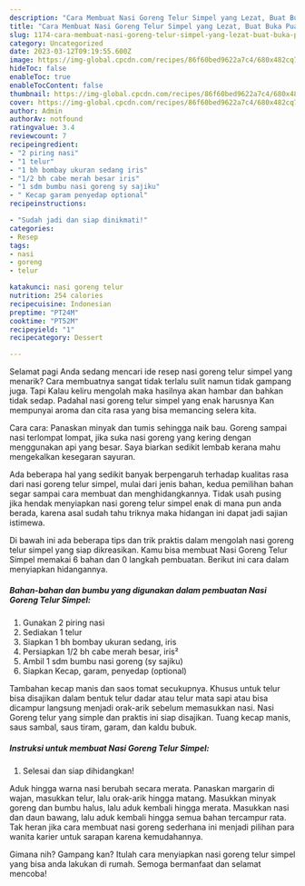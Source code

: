 ```yaml
---
description: "Cara Membuat Nasi Goreng Telur Simpel yang Lezat, Buat Buka Puasa Sempurna"
title: "Cara Membuat Nasi Goreng Telur Simpel yang Lezat, Buat Buka Puasa Sempurna"
slug: 1174-cara-membuat-nasi-goreng-telur-simpel-yang-lezat-buat-buka-puasa-sempurna
category: Uncategorized
date: 2023-03-12T09:19:55.600Z
image: https://img-global.cpcdn.com/recipes/86f60bed9622a7c4/680x482cq70/nasi-goreng-telur-simpel-foto-resep-utama.jpg
hideToc: false
enableToc: true
enableTocContent: false
thumbnail: https://img-global.cpcdn.com/recipes/86f60bed9622a7c4/680x482cq70/nasi-goreng-telur-simpel-foto-resep-utama.jpg
cover: https://img-global.cpcdn.com/recipes/86f60bed9622a7c4/680x482cq70/nasi-goreng-telur-simpel-foto-resep-utama.jpg
author: Admin
authorAv: notfound
ratingvalue: 3.4
reviewcount: 7
recipeingredient:
- "2 piring nasi"
- "1 telur"
- "1 bh bombay ukuran sedang iris"
- "1/2 bh cabe merah besar iris"
- "1 sdm bumbu nasi goreng sy sajiku"
- " Kecap garam penyedap optional"
recipeinstructions:

- "Sudah jadi dan siap dinikmati!"
categories:
- Resep
tags:
- nasi
- goreng
- telur

katakunci: nasi goreng telur 
nutrition: 254 calories
recipecuisine: Indonesian
preptime: "PT24M"
cooktime: "PT52M"
recipeyield: "1"
recipecategory: Dessert

---
```



Selamat pagi Anda sedang mencari ide resep nasi goreng telur simpel yang menarik? Cara membuatnya sangat tidak terlalu sulit namun tidak gampang juga. Tapi Kalau keliru mengolah maka hasilnya akan hambar dan bahkan tidak sedap. Padahal nasi goreng telur simpel yang enak harusnya Kan mempunyai aroma dan cita rasa yang bisa memancing selera kita.


Cara cara: Panaskan minyak dan tumis sehingga naik bau. Goreng sampai nasi terlompat lompat, jika suka nasi goreng yang kering dengan menggunakan api yang besar. Saya biarkan sedikit lembab kerana mahu mengekalkan kesegaran sayuran.

Ada beberapa hal yang sedikit banyak berpengaruh terhadap kualitas rasa dari nasi goreng telur simpel, mulai dari jenis bahan, kedua pemilihan bahan segar sampai cara membuat dan menghidangkannya. Tidak usah pusing jika hendak menyiapkan nasi goreng telur simpel enak di mana pun anda berada, karena asal sudah tahu triknya maka hidangan ini dapat jadi sajian istimewa.


Di bawah ini ada beberapa tips dan trik praktis dalam mengolah nasi goreng telur simpel yang siap dikreasikan. Kamu bisa membuat Nasi Goreng Telur Simpel memakai 6 bahan dan 0 langkah pembuatan. Berikut ini cara dalam menyiapkan hidangannya.

<!--inarticleads1-->

##### Bahan-bahan dan bumbu yang digunakan dalam pembuatan Nasi Goreng Telur Simpel:

1. Gunakan 2 piring nasi
1. Sediakan 1 telur
1. Siapkan 1 bh bombay ukuran sedang, iris
1. Persiapkan 1/2 bh cabe merah besar, iris²
1. Ambil 1 sdm bumbu nasi goreng (sy sajiku)
1. Siapkan  Kecap, garam, penyedap (optional)


Tambahan kecap manis dan saos tomat secukupnya. Khusus untuk telur bisa disajikan dalam bentuk telur dadar atau telur mata sapi atau bisa dicampur langsung menjadi orak-arik sebelum memasukkan nasi. Nasi Goreng telur yang simple dan praktis ini siap disajikan. Tuang kecap manis, saus sambal, saus tiram, garam, dan kaldu bubuk. 

<!--inarticleads2-->

##### Instruksi untuk membuat Nasi Goreng Telur Simpel:


1. Selesai dan siap dihidangkan!

Aduk hingga warna nasi berubah secara merata. Panaskan margarin di wajan, masukkan telur, lalu orak-arik hingga matang. Masukkan minyak goreng dan bumbu halus, lalu aduk kembali hingga merata. Masukkan nasi dan daun bawang, lalu aduk kembali hingga semua bahan tercampur rata. Tak heran jika cara membuat nasi goreng sederhana ini menjadi pilihan para wanita karier untuk sarapan karena kemudahannya. 

Gimana nih? Gampang kan? Itulah cara menyiapkan nasi goreng telur simpel yang bisa anda lakukan di rumah. Semoga bermanfaat dan selamat mencoba!
